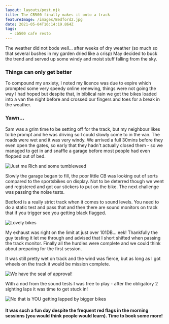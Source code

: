 ```yaml
---
layout: layouts/post.njk
title: The CB500 finally makes it onto a track 
featureImage: /images/Bedford2.jpg
date: 2021-05-04T16:14:19.864Z
tags:
  - cb500 cafe resto
---
```


The weather did not bode well... after weeks of dry weather (so much so that several bushes in my garden dried like a crisp) May decided to buck the trend and served up some windy and moist stuff falling from the sky. 

### Things can only get better

To compound my anxiety, I noted my licence was due to expire which prompted some very speedy online renewing, things were not going the way I had hoped but despite that, in biblical rain we got the bikes loaded into a van the night before and crossed our fingers and toes for a break in the weather. 

### Yawn...

5am was a grim time to be setting off for the track, but my neighbour likes to be prompt and he was driving so I could slowly come to in the van. The roads were wet and it was very windy. We arrived a full 30mins before they even open the gates, so early that they hadn't actually closed them - so we managed to get in and snaffle a garage before most people had even flopped out of bed. 

![Just me Rich and some tumbleweed ](/images/empty-garage.jpg 'Just me Rich and some tumbleweed')

Slowly the garage began to fill, the poor little CB was looking out of sorts compared to the sportsbikes on display. Not to be deterred though we went and registered and got our stickers to put on the bike. The next challenge was passing the noise tests. 

Bedford is a really strict track when it comes to sound levels. You need to do a static test and pass that and then there are sound monitors on track that if you trigger see you getting black flagged. 

![Lovely bikes ](/images/getting-busy.jpg 'Lovely bikes')

My exhaust was right on the limit at just over 101DB... eek! Thankfully the guy testing it let me through and advised that I short shifted when passing the track monitor. Finally all the hurdles were complete and we could think about preparing for the first session. 

It was still pretty wet on track and the wind was fierce, but as long as I got wheels on the track it would be mission complete. 

![We have the seal of approval!  ](/images/ticket-to-ride.jpg 'We have the seal of approval! ')

With a nod from the sound tests I was free to play - after the obligatory 2 sighting laps it was time to get stuck in! 

![No that is YOU getting lapped by bigger bikes](/images/Bedford2.jpg "No that is YOU getting lapped by bigger bikes")


#### It was such a fun day despite the frequent red flags in the morning sessions (you would think people would learn). Time to book some more! 
